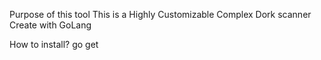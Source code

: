 Purpose of this tool
    This is a Highly Customizable Complex Dork scanner Create with GoLang 

How to install?
    go get 